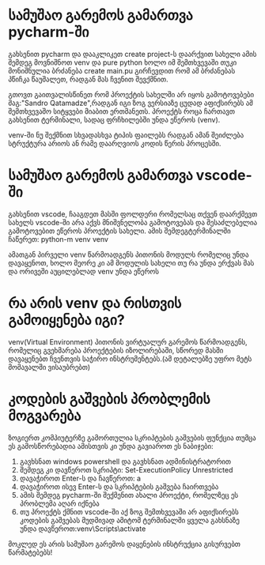 # სამუშაო გარემოს გამართვა pycharm-ში

გახსენით pycharm და დააკლიკეთ create project-ს დაარქვით სახელი ამის შემდეგ მოვნიშნოთ venv და pure python ხოლო იმ შემთხვევაში თუკი მონიშნულია ბრძანება create main.pu გირჩევდით რომ ამ ბრძანებას პწიჩკა წაუშალეთ, რადგან მას ჩვენით შევქმნით.

გთოვთ გაითვალისწინეთ რომ პროექტის სახელში არ იყოს გამოტოვებები მაგ:"Sandro Qatamadze",რადგან იგი ზოგ ვერსიაზე ცუდად აფიქსირებს ამ შემთხვევაშო სიტყვები მიაბით ერთმანეთს.
პროექტს როცა ჩართავთ გახსენით ტერმინალი, სადაც ფრჩხილებში უნდა ეწეროს (venv).



venv-ში ნუ შექმნით სხვადასხვა ტიპის ფაილებს რადგან ამან შეიძლება სტრუქტურა არიოს ან რამე დაარღვიოს კოდის წერის პროცესში.
# სამუშაო გარემოს გამართვა vscode-ში

გახსენით vscode, ჩააგდეთ მასში ფოლდერი რომელსაც თქვენ დაარქმევთ სახელს vscode-ში არა აქვს მნიშვნელობა გამოტოვებას და შესაძლებელია გამოტოვებით  ეწეროს პროექტის სახელი.
ამის შემდეგტერმინალში ჩაწერეთ: python-m venv venv 

ამათგან პირველი venv  წარმოადგენს პითონის მოდულს რომელიც უნდა დავაყენოთ, ხოლო მეორე კი ამ მოდულის სახელი თუ რა უნდა ერქვას მას და ორივეში აუცილებლად venv უნდა ეწეროს

# რა არის venv და რისთვის გამოიყენება იგი?

venv(Virtual Environment) პითონის ვირტუალურ გარემოს წარმოადგენს, რომელიც გვეხმარება პროექტების იზოლირებაში, სწორედ მასში დავაყენებთ ჩვენთვის საჭირო ინსტრუმენტებს.(ამ დეტალებზე უფრო მეტს მომავალში ვისაუბრებთ)

# კოდების გაშვების პრობლემის მოგვარება

ზოგიერთ კომპიუტერზე გამორთულია სკრიპტების გაშვების ფუნქცია თუმცა ეს გამოსწორებადია ამისთვის კი უნდა გავიაროთ ეს ნაბიჯები:
1. გავხსნათ windows powershell და გავხსნათ ადმინისტრატორით
2. შემდეგ კი დავწეროთ სკრიპტი: Set-ExecutionPolicy Unrestricted
3. დავაჭიროთ Enter-ს და ჩავწეროთ: a
4. დავაჭიროთ ისევ Enter-ს და სკრიპტების გაშვება ჩაირთვება
5. ამის შემდეგ pycharm-ში შექმენით ახალი პროექტი, რომელზეც ეს პრობლემა აღარ იქნება
6. თუ პროექტს ქმნით vscode-ში აქ ზოგ შემთხვევაში არ აფიქსირებს კოდების გაშვებას მუდმივად ამიტომ ტერმინალში ყველა გახსნაზე უნდა დავწეროთ:venv\Scripts\activate

მოკლედ ეს არის სამუშაო გარემოს დაყენების ინსტრუქცია
გისურვებთ წარმატებებს!
